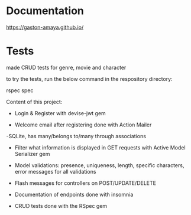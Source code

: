 # Documentation

https://gaston-amaya.github.io/


# Tests

made CRUD tests for genre, movie and character

to try the tests, run the below command in the respository directory:

rspec spec


Content of this project:

- Login & Register with devise-jwt gem

- Welcome email after registering done with Action Mailer

-SQLite, has many/belongs to/many through associations

- Filter what information is displayed in GET requests with Active Model Serializer gem

- Model validations: presence, uniqueness, length, specific characters, error messages for all validations

- Flash messages for controllers on POST/UPDATE/DELETE

- Documentation of endpoints done with insomnia

- CRUD tests done with the RSpec gem
